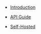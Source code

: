 <!-- docs/_sidebar.md -->

- [Introduction](/)

- [API Guide](guide.md)

- [Self-Hosted](self-hosted.md)
